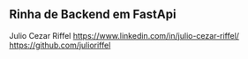 ## Rinha de Backend em FastApi



Julio Cezar Riffel
https://www.linkedin.com/in/julio-cezar-riffel/
https://github.com/julioriffel
